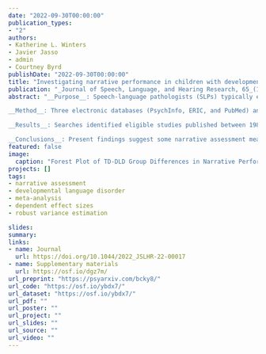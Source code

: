 ```yaml
---
date: "2022-09-30T00:00:00"
publication_types:
- "2"
authors:
- Katherine L. Winters
- Javier Jasso
- admin
- Courtney Byrd
publishDate: "2022-09-30T00:00:00"
title: "Investigating narrative performance in children with developmental language disorder: A systematic review and meta-analysis"
publication: "_Journal of Speech, Language, and Hearing Research, 65_(10), 3908-3929"
abstract: "__Purpose__: Speech-language pathologists (SLPs) typically examine narrative performance when completing a comprehensive language assessment. However, there is significant variability in the methodologies used to evaluate narration. The primary aims of this systematic review and meta-analysis were to a) investigate how narrative assessment type (e.g., macrostructure, microstructure, internal state language) differentiates typically developing (TD) children from children with developmental language disorder (DLD), or, TD–DLD group differences, b) identify specific narrative assessment measures (e.g., number of different words) that result in greater TD–DLD differences, and, c) evaluate participant and sample characteristics (e.g., DLD inclusionary criteria) that may uniquely influence performance differences.

__Method__: Three electronic databases (PsychInfo, ERIC, and PubMed) and ASHAWire were searched on July 30, 2019 to locate studies that reported oral narrative language measures for both DLD and TD groups between ages 4 and 12 years; studies focusing on written narration or other developmental disorders only were excluded. Thirty-seven primary studies were identified via a three-step study selection procedure. We extracted data related to the sample participants, the narrative task(s) and assessment measures, and research design. Standardized mean differences using a bias-corrected Hedges’ $g$ were the calculated effect sizes ($N = 382$). Research questions were analyzed using mixed-effects meta-regression with robust variance estimation to account for effect size dependencies.

__Results__: Searches identified eligible studies published between 1987 and 2019. An overall meta-analysis using 382 effect sizes obtained across 37 studies showed that children with DLD had decreased narrative performance relative to TD peers, with summary estimates ranging from -0.850, 95% CI [-1.016, -0.685] to -0.794, 95% CI [-0.963, -0.624], depending on the correlation assumed. Across all models, effect size estimates showed significant heterogeneity both between and within studies, even after accounting for effect size-, sample-, and study-level predictors. Grammatical accuracy (microstructure) and story grammar (macrostructure) yielded the most consistent evidence of significant TD–DLD group differences across statistical models.

__Conclusions__: Present findings suggest some narrative assessment measures may yield significantly different performance between children with and without DLD. However, researchers need to be consistent in their inclusionary criteria, their description of sample characteristics, and in their reporting of the correlations of measures, in order to determine which assessment measures are more likely to yield group differences."
featured: false
image: 
  caption: "Forest Plot of TD-DLD Group Differences in Narrative Performance (Standardized Mean Difference, 95% CI)"
projects: []
tags: 
- narrative assessment
- developmental language disorder
- meta-analysis
- dependent effect sizes
- robust variance estimation

slides: 
summary: 
links:
- name: Journal
  url: https://doi.org/10.1044/2022_JSLHR-22-00017
- name: Supplementary materials
  url: https://osf.io/dgz7m/
url_preprint: "https://psyarxiv.com/bcky8/"
url_code: "https://osf.io/ybdx7/"
url_dataset: "https://osf.io/ybdx7/"
url_pdf: ""
url_poster: ""
url_project: ""
url_slides: ""
url_source: ""
url_video: ""
---
```

